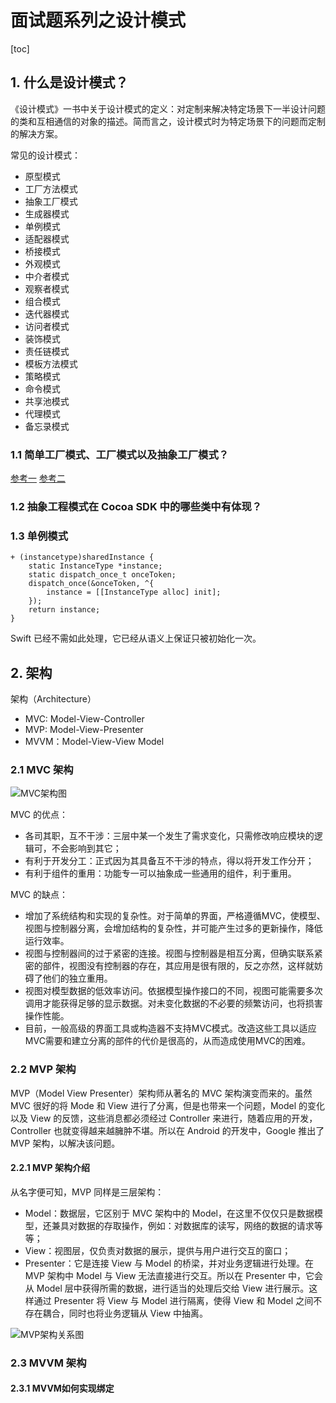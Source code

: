 # 面试题系列之设计模式
[toc]
## 1. 什么是设计模式？

《设计模式》一书中关于设计模式的定义：对定制来解决特定场景下一半设计问题的类和互相通信的对象的描述。简而言之，设计模式时为特定场景下的问题而定制的解决方案。

常见的设计模式：

- 原型模式
- 工厂方法模式
- 抽象工厂模式
- 生成器模式
- 单例模式
- 适配器模式
- 桥接模式
- 外观模式
- 中介者模式
- 观察者模式
- 组合模式
- 迭代器模式
- 访问者模式
- 装饰模式
- 责任链模式
- 模板方法模式
- 策略模式
- 命令模式
- 共享池模式
- 代理模式
- 备忘录模式

### 1.1 简单工厂模式、工厂模式以及抽象工厂模式？

[参考一](https://www.jianshu.com/p/847af218b1f0)
[参考二](https://blog.csdn.net/shihuboke/article/details/73921535)

### 1.2 抽象工程模式在 Cocoa SDK 中的哪些类中有体现？

### 1.3 单例模式

```objc
+ (instancetype)sharedInstance {
    static InstanceType *instance;
    static dispatch_once_t onceToken;
    dispatch_once(&onceToken, ^{
        instance = [[InstanceType alloc] init];
    });
    return instance;
}
```

Swift 已经不需如此处理，它已经从语义上保证只被初始化一次。

## 2. 架构
架构（Architecture）

- MVC: Model-View-Controller
- MVP: Model-View-Presenter
- MVVM：Model-View-View Model

### 2.1 MVC 架构

![MVC架构图](http://joeyio.com/assets/mvc.png)

MVC 的优点：

- 各司其职，互不干涉：三层中某一个发生了需求变化，只需修改响应模块的逻辑可，不会影响到其它；
- 有利于开发分工：正式因为其具备互不干涉的特点，得以将开发工作分开；
- 有利于组件的重用：功能专一可以抽象成一些通用的组件，利于重用。

MVC 的缺点：

- 增加了系统结构和实现的复杂性。对于简单的界面，严格遵循MVC，使模型、视图与控制器分离，会增加结构的复杂性，并可能产生过多的更新操作，降低运行效率。
- 视图与控制器间的过于紧密的连接。视图与控制器是相互分离，但确实联系紧密的部件，视图没有控制器的存在，其应用是很有限的，反之亦然，这样就妨碍了他们的独立重用。
- 视图对模型数据的低效率访问。依据模型操作接口的不同，视图可能需要多次调用才能获得足够的显示数据。对未变化数据的不必要的频繁访问，也将损害操作性能。
- 目前，一般高级的界面工具或构造器不支持MVC模式。改造这些工具以适应MVC需要和建立分离的部件的代价是很高的，从而造成使用MVC的困难。



### 2.2 MVP 架构
MVP（Model View Presenter）架构师从著名的 MVC 架构演变而来的。虽然 MVC 很好的将 Mode 和 View 进行了分离，但是也带来一个问题，Model 的变化以及 View 的反馈，这些消息都必须经过 Controller 来进行，随着应用的开发，Controller 也就变得越来越臃肿不堪。所以在 Android 的开发中，Google 推出了 MVP 架构，以解决该问题。

#### 2.2.1 MVP 架构介绍
从名字便可知，MVP 同样是三层架构：

- Model：数据层，它区别于 MVC 架构中的 Model，在这里不仅仅只是数据模型，还兼具对数据的存取操作，例如：对数据库的读写，网络的数据的请求等等；
- View：视图层，仅负责对数据的展示，提供与用户进行交互的窗口；
- Presenter：它是连接 View 与 Model 的桥梁，并对业务逻辑进行处理。在 MVP 架构中 Model 与 View 无法直接进行交互。所以在 Presenter 中，它会从 Model 层中获得所需的数据，进行适当的处理后交给 View 进行展示。这样通过 Presenter 将 View 与 Model 进行隔离，使得 View 和 Model 之间不存在耦合，同时也将业务逻辑从 View 中抽离。

![MVP架构关系图](https://i.stack.imgur.com/vxJf4.png)

### 2.3 MVVM 架构

#### 2.3.1 MVVM如何实现绑定











